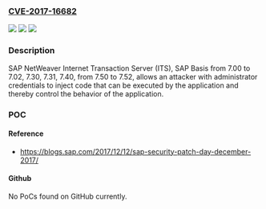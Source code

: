 ### [CVE-2017-16682](https://cve.mitre.org/cgi-bin/cvename.cgi?name=CVE-2017-16682)
![](https://img.shields.io/static/v1?label=Product&message=SAP%20NetWeaver%20Internet%20Transaction%20Server%20(ITS)&color=blue)
![](https://img.shields.io/static/v1?label=Version&message=from%207.00%20to%207.02%2C%207.30%2C%207.31%2C%207.40%2C%20from%207.50%20to%207.52%20&color=brightgreen)
![](https://img.shields.io/static/v1?label=Vulnerability&message=Code%20Injection&color=brightgreen)

### Description

SAP NetWeaver Internet Transaction Server (ITS), SAP Basis from 7.00 to 7.02, 7.30, 7.31, 7.40, from 7.50 to 7.52, allows an attacker with administrator credentials to inject code that can be executed by the application and thereby control the behavior of the application.

### POC

#### Reference
- https://blogs.sap.com/2017/12/12/sap-security-patch-day-december-2017/

#### Github
No PoCs found on GitHub currently.

